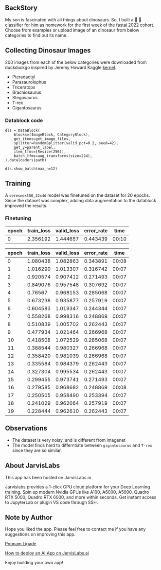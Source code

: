 ## BackStory

My son is fascinated with all things about dinosaurs.
So, I built a 🦖 🦕 classifier for him as homework for the first week of the fastai 2022 cohort.
Choose from examples or upload image of an dinosaur from below categories to find out its name.

## Collecting Dinosaur Images

200 images from each of the below categories were downloaded from duckduckgo inspired by Jeremy Howard Kaggle [kernel](https://www.kaggle.com/code/jhoward/is-it-a-bird-creating-a-model-from-your-own-data).

- Pteradactyl 
- Parasaurolophus
- Triceratops
- Brachiosaurus
- Stegosaurus
- T-rex
- Gigantosaurus

### Datablock code 

```
dls = DataBlock(
    blocks=(ImageBlock, CategoryBlock), 
    get_items=get_image_files, 
    splitter=RandomSplitter(valid_pct=0.2, seed=42),
    get_y=parent_label,
    item_tfms=[Resize(256)],
    batch_tfms=aug_transforms(size=224),
).dataloaders(path)

dls.show_batch(max_n=12)
```

## Training 

A `seresnext50_32x4d` model was finetuned on the dataset for 20 epochs. 
Since the dataset was complex, adding data augmentation to the datablock improved the results. 



### Finetuning 


|epoch|train_loss|valid_loss|error_rate|time|
|-------|---------------|---------------|---------------|-------|
|0|2.356192|1.444657|0.443439|00:10


|epoch|train_loss|valid_loss|error_rate|time|
|-------|---------------|---------------|---------------|-------|
0|1.080438|1.082863|0.343891|00:08
1|1.016290|1.013307|0.316742|00:07
2|0.920574|0.907412|0.271493|00:07
3|0.849076|0.957548|0.307692|00:07
4|0.76567|0.968153|0.285068|00:07
5|0.673238|0.935877|0.257919|00:07
6|0.604583|1.019347|0.244344|00:07
7|0.558268|0.998316|0.248869|00:07
8|0.510839|1.005702|0.262443|00:07
9|0.477934|1.021464|0.266968|00:07
10|0.418508|1.072529|0.285068|00:07
11|0.388544|0.980327|0.266968|00:07
12|0.358420|0.981039|0.266968|00:07
13|0.335584|0.984379|0.262443|00:07
14|0.327304|0.995534|0.262443|00:07
15|0.299455|0.973741|0.271493|00:07
16|0.279585|0.968682|0.248869|00:08
17|0.250505|0.958490|0.253394|00:07
18|0.241029|0.962064|0.257919|00:07
19|0.228444|0.962610|0.262443|00:07

## Observations

- The dataset is very noisy, and is different from imagenet
- The model finds hard to differntiate between `gigantosaurus` and `T-rex` since they are so similar.


## About JarvisLabs

This app has been hosted on JarvisLabs.ai

Jarvislabs provides a 1-click GPU cloud platform for your Deep Learning training. 
Spin up modern Nvidia GPUs like A100, A6000, A5000, Quadro RTX 5000, Quadro RTX 6000, and more within seconds.
Get instant access to JupyterLab or plugin VS code through SSH.

## Note by Author 

Hope you liked the app. Please feel free to contact me if you have any suggestions on improving this app.

[Poonam Ligade](https://twitter.com/Poonamligade)

[How to deploy an AI App on JarvisLabs.ai](https://www.youtube.com/watch?v=_A9aIzsHN3Y)

Enjoy building your own app!




